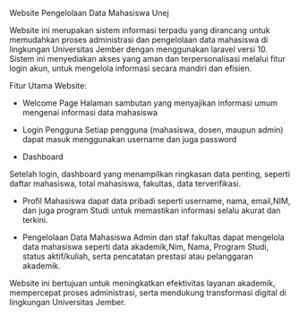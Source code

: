 Website Pengelolaan Data Mahasiswa Unej

Website ini merupakan sistem informasi terpadu yang dirancang untuk memudahkan proses administrasi dan pengelolaan data mahasiswa di lingkungan Universitas Jember dengan menggunakan laravel versi 10. Sistem ini menyediakan akses yang aman dan terpersonalisasi melalui fitur login akun, untuk mengelola informasi secara mandiri dan efisien.

Fitur Utama Website:

- Welcome Page
Halaman sambutan yang menyajikan informasi umum mengenai informasi data mahasiswa

- Login Pengguna
 Setiap pengguna (mahasiswa, dosen, maupun admin) dapat masuk menggunakan username dan juga password

- Dashboard

Setelah login, dashboard yang menampilkan ringkasan data penting, seperti daftar mahasiswa, total mahasiswa, fakultas, data terverifikasi.

- Profil
Mahasiswa dapat data pribadi seperti username, nama, email,NIM, dan juga program Studi untuk memastikan informasi selalu akurat dan terkini.

- Pengelolaan Data Mahasiswa
Admin dan staf fakultas dapat mengelola data mahasiswa seperti data akademik,Nim, Nama, Program Studi, status aktif/kuliah, serta pencatatan prestasi atau pelanggaran akademik.

Website ini bertujuan untuk meningkatkan efektivitas layanan akademik, mempercepat proses administrasi, serta mendukung transformasi digital di lingkungan Universitas Jember.
